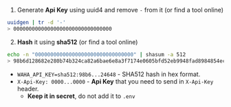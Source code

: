 1. Generate **Api Key** using uuid4 and remove `-` from it (or find a tool online)

```bash
uuidgen | tr -d '-'
> 00000000000000000000000000000000
```

2. **Hash** it using **sha512** (or find a tool online)

```bash
echo -n "00000000000000000000000000000000" | shasum -a 512
> 98b6d128682e280b74b324ca82a6bae6e8a3f7174e0605bfd52eb9948fad8984854ec08f7652f32055c4a9f12b69add4850481d9503a7f2225501671d6124648  -
```

- `WAHA_API_KEY=sha512:98b6...24648` - SHA512 hash in hex format.
- `X-Api-Key: 0000...0000` - **Api Key** that you need to send in `X-Api-Key` header.
  - **Keep it in secret**, do not add it to `.env`
